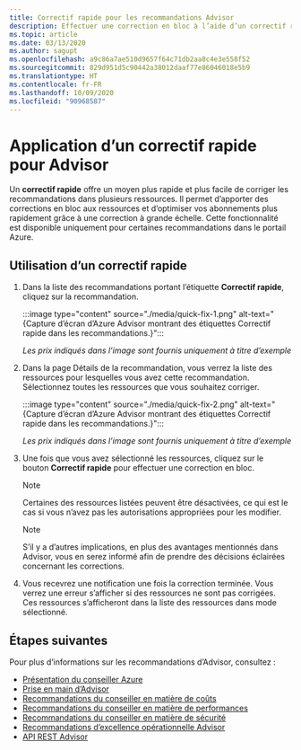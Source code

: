 ```yaml
---
title: Correctif rapide pour les recommandations Advisor
description: Effectuer une correction en bloc à l’aide d’un correctif rapide dans Advisor
ms.topic: article
ms.date: 03/13/2020
ms.author: sagupt
ms.openlocfilehash: a9c86a7ae510d9657f64c71db2aa8c4e3e558f52
ms.sourcegitcommit: 829d951d5c90442a38012daaf77e86046018e5b9
ms.translationtype: HT
ms.contentlocale: fr-FR
ms.lasthandoff: 10/09/2020
ms.locfileid: "90968587"
---
```

# <a name="quick-fix-remediation-for-advisor"></a>Application d’un correctif rapide pour Advisor
Un **correctif rapide** offre un moyen plus rapide et plus facile de corriger les recommandations dans plusieurs ressources. Il permet d’apporter des corrections en bloc aux ressources et d’optimiser vos abonnements plus rapidement grâce à une correction à grande échelle.
Cette fonctionnalité est disponible uniquement pour certaines recommandations dans le portail Azure.


## <a name="steps-to-use-quick-fix"></a>Utilisation d’un correctif rapide

1. Dans la liste des recommandations portant l’étiquette **Correctif rapide**, cliquez sur la recommandation.

   :::image type="content" source="./media/quick-fix-1.png" alt-text="{Capture d’écran d’Azure Advisor montrant des étiquettes Correctif rapide dans les recommandations.}":::
   
   *Les prix indiqués dans l’image sont fournis uniquement à titre d’exemple*

2. Dans la page Détails de la recommandation, vous verrez la liste des ressources pour lesquelles vous avez cette recommandation. Sélectionnez toutes les ressources que vous souhaitez corriger.

   :::image type="content" source="./media/quick-fix-2.png" alt-text="{Capture d’écran d’Azure Advisor montrant des étiquettes Correctif rapide dans les recommandations.}":::
   
   *Les prix indiqués dans l’image sont fournis uniquement à titre d’exemple*

3. Une fois que vous avez sélectionné les ressources, cliquez sur le bouton **Correctif rapide** pour effectuer une correction en bloc.

   > [!NOTE]
   > Certaines des ressources listées peuvent être désactivées, ce qui est le cas si vous n’avez pas les autorisations appropriées pour les modifier.
   
   > [!NOTE]
   > S’il y a d’autres implications, en plus des avantages mentionnés dans Advisor, vous en serez informé afin de prendre des décisions éclairées concernant les corrections.
   
4. Vous recevrez une notification une fois la correction terminée. Vous verrez une erreur s’afficher si des ressources ne sont pas corrigées. Ces ressources s’afficheront dans la liste des ressources dans mode sélectionné.  


## <a name="next-steps"></a>Étapes suivantes

Pour plus d’informations sur les recommandations d’Advisor, consultez :
* [Présentation du conseiller Azure](advisor-overview.md)
* [Prise en main d’Advisor](advisor-get-started.md)
* [Recommandations du conseiller en matière de coûts](advisor-cost-recommendations.md)
* [Recommandations du conseiller en matière de performances](advisor-performance-recommendations.md)
* [Recommandations du conseiller en matière de sécurité](advisor-security-recommendations.md)
* [Recommandations d’excellence opérationnelle Advisor](advisor-operational-excellence-recommendations.md)
* [API REST Advisor](/rest/api/advisor/)
